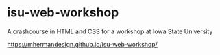 # isu-web-workshop
 A crashcourse in HTML and CSS for a workshop at Iowa State University
 
 https://mhermandesign.github.io/isu-web-workshop/
